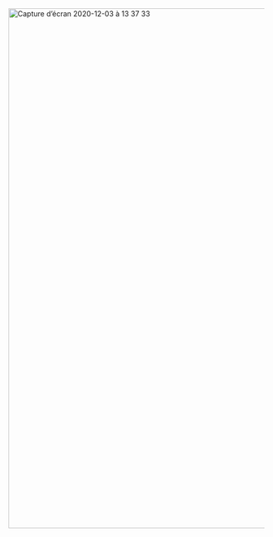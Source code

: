 <img width="1024" alt="Capture d’écran 2020-12-03 à 13 37 33" src="https://user-images.githubusercontent.com/57210516/101019093-bc7d4b00-356c-11eb-83cf-4cd6d8f3f7e1.png">
